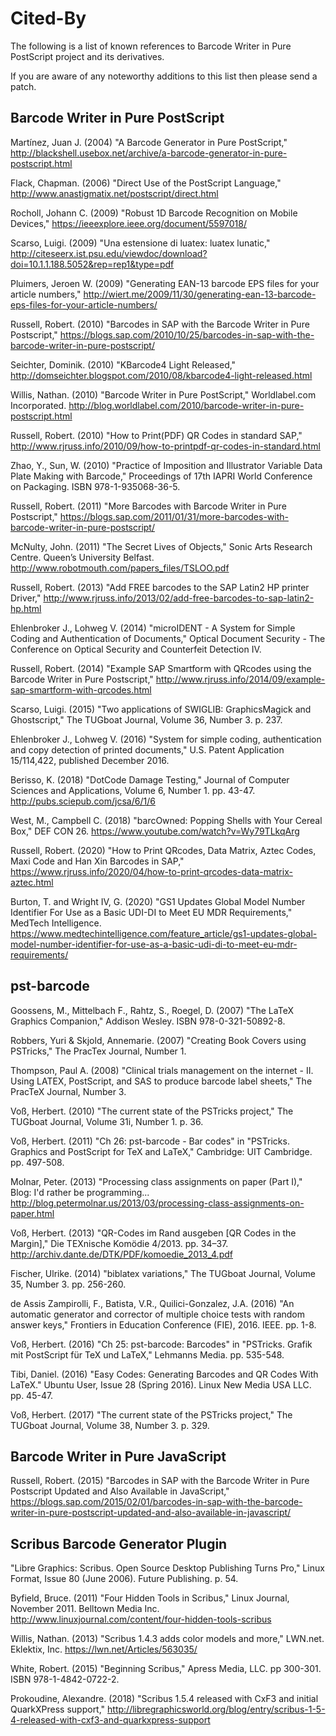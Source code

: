 Cited-By
========

The following is a list of known references to Barcode Writer in Pure PostScript project and its derivatives.

If you are aware of any noteworthy additions to this list then please send a patch.


Barcode Writer in Pure PostScript
---------------------------------

Martínez, Juan J. (2004) "A Barcode Generator in Pure PostScript," <http://blackshell.usebox.net/archive/a-barcode-generator-in-pure-postscript.html>

Flack, Chapman. (2006) "Direct Use of the PostScript Language," <http://www.anastigmatix.net/postscript/direct.html>

Rocholl, Johann C. (2009) "Robust 1D Barcode Recognition on Mobile Devices," <https://ieeexplore.ieee.org/document/5597018/>

Scarso, Luigi. (2009) "Una estensione di luatex: luatex lunatic," <http://citeseerx.ist.psu.edu/viewdoc/download?doi=10.1.1.188.5052&rep=rep1&type=pdf>

Pluimers, Jeroen W. (2009) "Generating EAN-13 barcode EPS files for your article numbers," <http://wiert.me/2009/11/30/generating-ean-13-barcode-eps-files-for-your-article-numbers/>

Russell, Robert. (2010) "Barcodes in SAP with the Barcode Writer in Pure Postscript," <https://blogs.sap.com/2010/10/25/barcodes-in-sap-with-the-barcode-writer-in-pure-postscript/>

Seichter, Dominik. (2010) "KBarcode4 Light Released," <http://domseichter.blogspot.com/2010/08/kbarcode4-light-released.html>

Willis, Nathan. (2010) "Barcode Writer in Pure PostScript," Worldlabel.com Incorporated. <http://blog.worldlabel.com/2010/barcode-writer-in-pure-postscript.html>

Russell, Robert. (2010) "How to Print(PDF) QR Codes in standard SAP," <http://www.rjruss.info/2010/09/how-to-printpdf-qr-codes-in-standard.html>

Zhao, Y., Sun, W. (2010) "Practice of Imposition and Illustrator Variable Data Plate Making with Barcode," Proceedings of 17th IAPRI World Conference on Packaging. ISBN 978-1-935068-36-5.

Russell, Robert. (2011) "More Barcodes with Barcode Writer in Pure Postscript," <https://blogs.sap.com/2011/01/31/more-barcodes-with-barcode-writer-in-pure-postscript/>

McNulty, John. (2011) "The Secret Lives of Objects," Sonic Arts Research Centre. Queen’s University Belfast. <http://www.robotmouth.com/papers_files/TSLOO.pdf>

Russell, Robert. (2013) "Add FREE barcodes to the SAP Latin2 HP printer Driver," <http://www.rjruss.info/2013/02/add-free-barcodes-to-sap-latin2-hp.html>

Ehlenbroker J., Lohweg V. (2014) "microIDENT - A System for Simple Coding and Authentication of Documents," Optical Document Security - The Conference on Optical Security and Counterfeit Detection IV.

Russell, Robert. (2014) "Example SAP Smartform with QRcodes using the Barcode Writer in Pure Postscript," <http://www.rjruss.info/2014/09/example-sap-smartform-with-qrcodes.html>

Scarso, Luigi. (2015) "Two applications of SWIGLIB: GraphicsMagick and Ghostscript," The TUGboat Journal, Volume 36, Number 3. p. 237.

Ehlenbroker J., Lohweg V. (2016) "System for simple coding, authentication and copy detection of printed documents," U.S. Patent Application 15/114,422, published December 2016.

Berisso, K. (2018) "DotCode Damage Testing," Journal of Computer Sciences and Applications, Volume 6, Number 1. pp. 43-47. <http://pubs.sciepub.com/jcsa/6/1/6>

West, M., Campbell C. (2018) "barcOwned: Popping Shells with Your Cereal Box," DEF CON 26. <https://www.youtube.com/watch?v=Wy79TLkqArg>

Russell, Robert. (2020) "How to Print QRcodes, Data Matrix, Aztec Codes, Maxi Code and Han Xin Barcodes in SAP," <https://www.rjruss.info/2020/04/how-to-print-qrcodes-data-matrix-aztec.html>

Burton, T. and Wright IV, G. (2020) "GS1 Updates Global Model Number Identifier For Use as a Basic UDI-DI to Meet EU MDR Requirements," MedTech Intelligence. <https://www.medtechintelligence.com/feature_article/gs1-updates-global-model-number-identifier-for-use-as-a-basic-udi-di-to-meet-eu-mdr-requirements/>


pst-barcode
-----------

Goossens, M., Mittelbach F., Rahtz, S., Roegel, D. (2007) "The LaTeX Graphics Companion," Addison Wesley. ISBN 978-0-321-50892-8.

Robbers, Yuri & Skjold, Annemarie. (2007) "Creating Book Covers using PSTricks," The PracTex Journal, Number 1.

Thompson, Paul A. (2008) "Clinical trials management on the internet - II. Using LATEX, PostScript, and SAS to produce barcode label sheets," The PracTeX Journal, Number 3.

Voß, Herbert. (2010) "The current state of the PSTricks project," The TUGboat Journal, Volume 31i, Number 1. p. 36.

Voß, Herbert. (2011) "Ch 26: pst-barcode - Bar codes" in "PSTricks. Graphics and PostScript for TeX and LaTeX," Cambridge: UIT Cambridge. pp. 497-508.

Molnar, Peter. (2013) "Processing class assignments on paper (Part I)," Blog: I'd rather be programming... <http://blog.petermolnar.us/2013/03/processing-class-assignments-on-paper.html>

Voß, Herbert. (2013) "QR-Codes im Rand ausgeben [QR Codes in the Margin]," Die TEXnische Komödie 4/2013. pp. 34–37. <http://archiv.dante.de/DTK/PDF/komoedie_2013_4.pdf>

Fischer, Ulrike. (2014) "biblatex variations," The TUGboat Journal, Volume 35, Number 3. pp. 256-260.

de Assis Zampirolli, F., Batista, V.R., Quilici-Gonzalez, J.A. (2016) "An automatic generator and corrector of multiple choice tests with random answer keys," Frontiers in Education Conference (FIE), 2016. IEEE. pp. 1-8.

Voß, Herbert. (2016) "Ch 25: pst-barcode: Barcodes" in "PSTricks. Grafik mit PostScript für TeX und LaTeX," Lehmanns Media. pp. 535-548.

Tibi, Daniel. (2016) "Easy Codes: Generating Barcodes and QR Codes With LaTeX." Ubuntu User, Issue 28 (Spring 2016). Linux New Media USA LLC. pp. 45-47.

Voß, Herbert. (2017) "The current state of the PSTricks project," The TUGboat Journal, Volume 38, Number 3. p. 329.


Barcode Writer in Pure JavaScript
---------------------------------

Russell, Robert. (2015) "Barcodes in SAP with the Barcode Writer in Pure Postscript Updated and Also Available in JavaScript," <https://blogs.sap.com/2015/02/01/barcodes-in-sap-with-the-barcode-writer-in-pure-postscript-updated-and-also-available-in-javascript/>


Scribus Barcode Generator Plugin
--------------------------------

"Libre Graphics: Scribus. Open Source Desktop Publishing Turns Pro," Linux Format, Issue 80 (June 2006). Future Publishing. p. 54.

Byfield, Bruce. (2011) "Four Hidden Tools in Scribus," Linux Journal, November 2011. Belltown Media Inc. <http://www.linuxjournal.com/content/four-hidden-tools-scribus>

Willis, Nathan. (2013) "Scribus 1.4.3 adds color models and more," LWN.net. Eklektix, Inc. <https://lwn.net/Articles/563035/>

White, Robert. (2015) "Beginning Scribus," Apress Media, LLC. pp 300-301. ISBN 978-1-4842-0722-2.

Prokoudine, Alexandre. (2018) "Scribus 1.5.4 released with CxF3 and initial QuarkXPress support," <http://libregraphicsworld.org/blog/entry/scribus-1-5-4-released-with-cxf3-and-quarkxpress-support>
